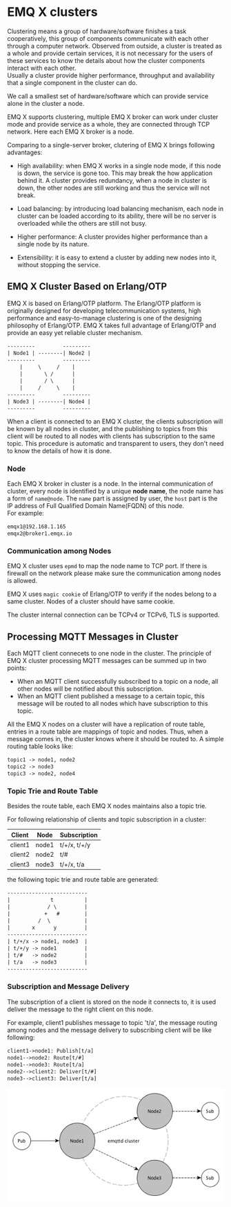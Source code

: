 # EMQ X clusters

Clustering means a group of hardware/software finishes a task cooperatively, this group of components communicate with each other through a computer network. Observed from outside, a cluster is treated as a whole and provide certain services, it is not necessary for the users of these services to know the details about how the cluster components interact with each other.  
Usually a cluster provide higher performance, throughput and availability that a single component in the cluster can do.

We call a smallest set of hardware/software which can provide service alone in the cluster a node.

EMQ X supports clustering, multiple EMQ X broker can work under cluster mode and provide service as a whole, they are connected through TCP network. Here each EMQ X broker is a node.

Comparing to a single-server broker, clutering of EMQ X brings following advantages:
- High availability: when EMQ X works in a single node mode, if this node is down, the service is gone too. This may break the how application behind it. A cluster provides redundancy, when a node in cluster is down, the other nodes are still working and thus the service will not break.

- Load balancing: by introducing load balancing mechanism, each node in cluster can be loaded according to its ability, there will be no server is overloaded while the others are still not busy.

- Higher performance: A cluster provides higher performance than a single node by its nature.

- Extensibility: it is easy to extend a cluster by adding new nodes into it, without stopping the service.

##  EMQ X Cluster Based on Erlang/OTP
EMQ X is based on Erlang/OTP platform. The Erlang/OTP platform is originally designed for developing telecommunication systems, high performance and easy-to-manage clustering is one of the designing philosophy of Erlang/OTP. EMQ X takes full advantage of Erlang/OTP and provide an easy yet reliable cluster mechanism.


```
---------         ---------
| Node1 | --------| Node2 |
---------         ---------
    |     \     /    |
    |       \ /      |
    |       / \      |
    |     /     \    |
---------         ---------
| Node3 | --------| Node4 |
---------         ---------
```
When a client is connected to an EMQ X cluster, the clients subscription will be known by all nodes in cluster, and the publishing to topics from this client will be routed to all nodes with clients has subscription to the same topic. This procedure is automatic and transparent to users, they don't need to know the details of how it is done.

### Node
Each EMQ X broker in cluster is a node. In the internal communication of cluster, every node is identified by a unique **node name**,  the node name has a form of `name@node`. The `name` part is assigned by user, the `host` part is the IP address of Full Qualified Domain Name(FQDN) of this node.  
For example:
```
emqx1@192.168.1.165
emqx2@broker1.emqx.io
```
### Communication among Nodes
EMQ X cluster uses `epmd` to map the node name to TCP port. If there is firewall on the network please make sure the communication among nodes is allowed.

EMQ X uses `magic cookie` of Erlang/OTP to verify if the nodes belong to a same cluster. Nodes of a cluster should have same cookie.

The cluster internal connection can be TCPv4 or TCPv6, TLS is supported.


## Processing MQTT Messages in Cluster
Each MQTT client connecets to one node in the cluster. The principle of EMQ X cluster processing MQTT messages can be summed up in two points:
- When an MQTT client successfully subscribed to a topic on a node, all other nodes will be notified about this subscription.
- When an MQTT client published a message to a certain topic, this message will be routed to all nodes which have subscription to this topic.

All the EMQ X nodes on a cluster will have a replication of route table, entries in a route table are mappings of topic and nodes. Thus, when a message comes in, the cluster knows where it should be routed to. A simple routing table looks like:
```
topic1 -> node1, node2
topic2 -> node3
topic3 -> node2, node4
```
### Topic Trie and Route Table
Besides the route table, each EMQ X nodes maintains also a topic trie.

For following relationship of clients and topic subscription in a cluster:

| Client   | Node    | Subscription |
|----------|---------|--------------|
| client1  | node1   | t/+/x, t/+/y |
| client2  | node2   | t/#          |
| client3  | node3   | t/+/x, t/a   |

the following topic trie and route table are generated:
```
--------------------------
|             t          |
|            / \         |
|           +   #        |
|         /  \           |
|       x      y         |
--------------------------
| t/+/x -> node1, node3  |
| t/+/y -> node1         |
| t/#   -> node2         |
| t/a   -> node3         |
--------------------------
```

### Subscription and Message Delivery
The subscription of a client is stored on the node it connects to, it is used deliver the message to the right client on this node.

For example, client1 publishes message to topic 't/a', the message routing among nodes and the message delivery to subscribing client will be like following:
```
client1->node1: Publish[t/a]
node1-->node2: Route[t/#]
node1-->node3: Route[t/a]
node2-->client2: Deliver[t/#]
node3-->client3: Deliver[t/a]
```
![Message Route and Deliver](../assets/whats_cluster_1.png)
